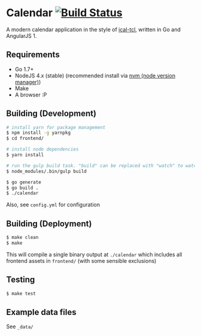 Calendar [![Build Status](https://travis-ci.com/cj123/calendar.svg?token=bhCpeedhGSkmpodsxVUZ&branch=development)](https://travis-ci.com/cj123/calendar)
========

A modern calendar application in the style of [ical-tcl](https://launchpad.net/ical-tcl), written in Go and AngularJS 1.

## Requirements

* Go 1.7+
* NodeJS 4.x (stable) (recommended install via [nvm (node version manager)](https://github.com/creationix/nvm))
* Make
* A browser :P

## Building (Development)

```sh
# install yarn for package management
$ npm install -g yarnpkg
$ cd frontend/

# install node dependencies
$ yarn install

# run the gulp build task. "build" can be replaced with "watch" to watch & recompile files as they change
$ node_modules/.bin/gulp build

$ go generate
$ go build .
$ ./calendar
```

Also, see `config.yml` for configuration

## Building (Deployment)

```sh
$ make clean
$ make
```

This will compile a single binary output at `./calendar` which includes all frontend assets in `frontend/` (with some sensible exclusions)

## Testing
```sh
$ make test
```

## Example data files

See `_data/`
